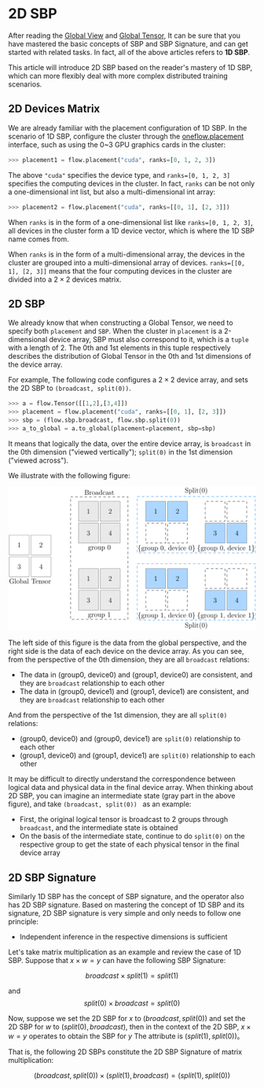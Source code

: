 # 2D SBP

After reading the [Global View](./02_sbp.md) and [Global Tensor](./03_consistent_tensor.md), It can be sure that you have mastered the basic concepts of SBP and SBP Signature, and can get started with related tasks. In fact, all of the above articles refers to **1D SBP**.

This article will introduce 2D SBP based on the reader's mastery of 1D SBP, which can more flexibly deal with more complex distributed training scenarios.

## 2D Devices Matrix
We are already familiar with the placement configuration of 1D SBP. In the scenario of 1D SBP, configure the cluster through the [oneflow.placement](https://oneflow.readthedocs.io/en/master/placement.html#oneflow.placement) interface, such as using the 0~3 GPU graphics cards in the cluster:

```python
>>> placement1 = flow.placement("cuda", ranks=[0, 1, 2, 3])
```

The above `"cuda"` specifies the device type, and `ranks=[0, 1, 2, 3]` specifies the computing devices in the cluster. In fact, `ranks` can be not only a one-dimensional int list, but also a multi-dimensional int array:

```python
>>> placement2 = flow.placement("cuda", ranks=[[0, 1], [2, 3]])
```

When `ranks` is in the form of a one-dimensional list like `ranks=[0, 1, 2, 3]`, all devices in the cluster form a 1D device vector, which is where the 1D SBP name comes from.

When `ranks` is in the form of a multi-dimensional array, the devices in the cluster are grouped into a multi-dimensional array of devices. `ranks=[[0, 1], [2, 3]]` means that the four computing devices in the cluster are divided into a $2 \times 2$ devices matrix.

## 2D SBP

We already know that when constructing a Global Tensor, we need to specify both `placement` and `SBP`. When the cluster in `placement` is a 2-dimensional device array, SBP must also correspond to it, which is a `tuple` with a length of 2. The 0th and 1st elements in this tuple respectively describes the distribution of Global Tensor in the 0th and 1st dimensions of the device array.

For example, The following code configures a $2 \times 2$ device array, and sets the 2D SBP to `(broadcast, split(0))`.

```python
>>> a = flow.Tensor([[1,2],[3,4]])
>>> placement = flow.placement("cuda", ranks=[[0, 1], [2, 3]])
>>> sbp = (flow.sbp.broadcast, flow.sbp.split(0))
>>> a_to_global = a.to_global(placement=placement, sbp=sbp)
```

It means that logically the data, over the entire device array, is `broadcast` in the 0th dimension ("viewed vertically"); `split(0)` in the 1st dimension ("viewed across").

We illustrate with the following figure:

![](./imgs/2d-sbp.png)

The left side of this figure is the data from the global perspective, and the right side is the data of each device on the device array. As you can see, from the perspective of the 0th dimension, they are all `broadcast` relations:

- The data in (group0, device0) and (group1, device0) are consistent, and they are `broadcast` relationship to each other
- The data in (group0, device1) and (group1, device1) are consistent, and they are `broadcast` relationship to each other

And from the perspective of the 1st dimension, they are all `split(0)` relations:

- (group0, device0) and (group0, device1) are `split(0)` relationship to each other
- (group1, device0) and (group1, device1) are `split(0)` relationship to each other

It may be difficult to directly understand the correspondence between logical data and physical data in the final device array. When thinking about 2D SBP, you can imagine an intermediate state (gray part in the above figure), and take `(broadcast, split(0)) ` as an example:

- First, the original logical tensor is broadcast to 2 groups through `broadcast`, and the intermediate state is obtained
- On the basis of the intermediate state, continue to do `split(0)` on the respective group to get the state of each physical tensor in the final device array

## 2D SBP Signature

Similarly 1D SBP has the concept of SBP signature, and the operator also has 2D SBP signature. Based on mastering the concept of 1D SBP and its signature, 2D SBP signature is very simple and only needs to follow one principle: 

- Independent inference in the respective dimensions is sufficient

Let's take matrix multiplication as an example and review the case of 1D SBP. Suppose that $x \times w = y$ can have the following SBP Signature:

$$ broadcast \times split(1) = split(1) $$

and
$$ split(0) \times broadcast = split(0) $$

Now, suppose we set the 2D SBP for $x$ to $(broadcast, split(0))$ and set the 2D SBP for $w$ to $(split(0), broadcast)$, then in the context of the 2D SBP, $x \times w = y$ operates to obtain the SBP for $y$ 
 The attribute is $(split(1), split(0))$。

 That is, the following 2D SBPs constitute the 2D SBP Signature of matrix multiplication:

$$ (broadcast, split(0)) \times (split(1), broadcast) =  (split(1), split(0)) $$
